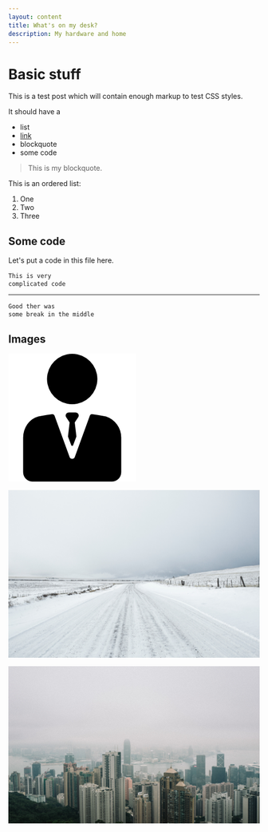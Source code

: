 ```yaml
---
layout: content
title: What's on my desk?
description: My hardware and home
---
```



# Basic stuff
This is a test post which will contain enough markup to test CSS styles.

It should have a
- list
- [link](http://attebury.me)
- blockquote
- some code

> This is my blockquote.

This is an ordered list:

1. One
2. Two
3. Three

## Some code
Let's put a code in this file here.

    This is very
    complicated code

<hr class="codebreak">

    Good ther was
    some break in the middle

## Images

![Mock Logo](/assets/img/manager.png)

![Mock Photo 1](/assets/img/mock-photo1.jpg)

![Mock Photo 1](/assets/img/mock-photo2.jpg)
